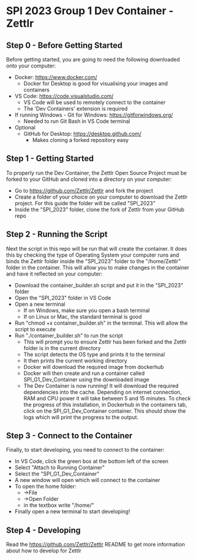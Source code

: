 # SPI 2023 Group 1 Dev Container - Zettlr
## Step 0 - Before Getting Started
Before getting started, you are going to need the following downloaded onto your computer:
- Docker: https://www.docker.com/
  - Docker for Desktop is good for visualising your images and containers
- VS Code: https://code.visualstudio.com/
  - VS Code will be used to remotely connect to the container
  - The 'Dev Containers' extension is required
- If running Windows - Git for Windows: https://gitforwindows.org/
  - Needed to run Git Bash in VS Code terminal
- Optional
  - GitHub for Desktop: https://desktop.github.com/
    - Makes cloning a forked repository easy

## Step 1 - Getting Started
To properly run the Dev Container, the Zettlr Open Source Project must be forked to your GitHub and cloned into a directory on your computer:
- Go to https://github.com/Zettlr/Zettlr and fork the project
- Create a folder of your choice on your computer to download the Zettlr project. For this guide the folder will be called "SPI_2023"
- Inside the "SPI_2023" folder, clone the fork of Zettlr from your GitHub repo

## Step 2 - Running the Script
Next the script in this repo will be run that will create the container. It does this by checking the type of Operating System your computer runs
and binds the Zettlr folder inside the "SPI_2023" folder to the "/home/Zettlr" folder in the container. This will allow you to make changes in the
container and have it reflected on your computer:
- Download the container_builder.sh script and put it in the "SPI_2023" folder
- Open the "SPI_2023" folder in VS Code
- Open a new terminal
  - If on Windows, make sure you open a bash terminal
  - If on Linux or Mac, the standard terminal is good
- Run "chmod +x container_builder.sh" in the terminal. This will allow the script to execute
- Run "./container_builder.sh" to run the script
  - This will prompt you to ensure Zettlr has been forked and the Zettlr folder is in the current directory
  - The script detects the OS type and prints it to the terminal
  - It then prints the current working directory
  - Docker will download the required image from dockerhub
  - Docker will then create and run a container called SPI_G1_Dev_Container using the downloaded image
  - The Dev Container is now running! It will download the required dependencies into the cache. Depending on internet connection, RAM and CPU power
  it will take between 5 and 15 minutes. To check the progress of this installation, in Dockerhub in the containers tab, click on the SPI_G1_Dev_Container container.
  This should show the logs which will print the progress to the output.
  
## Step 3 - Connect to the Container
Finally, to start developing, you need to connect to the container:
- In VS Code, click the green box at the bottom left of the screen
- Select "Attach to Running Container"
- Select the "SPI_G1_Dev_Container"
- A new window will open which will connect to the container
- To open the home folder:
  - ->File 
  - ->Open Folder
  - in the textbox write "/home/"
- Finally open a new terminal to start developing! 

## Step 4 - Developing
Read the https://github.com/Zettlr/Zettlr README to get more information about how to develop for Zettlr


  
  
  
